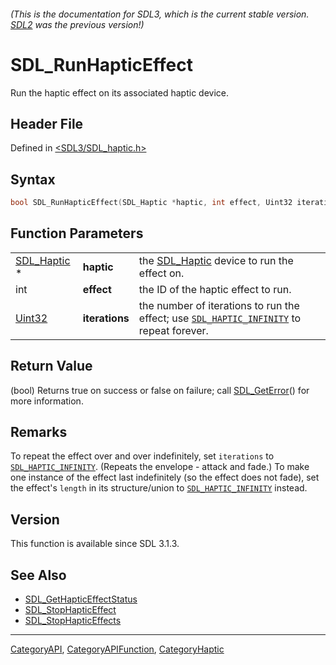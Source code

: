 ###### (This is the documentation for SDL3, which is the current stable version. [SDL2](https://wiki.libsdl.org/SDL2/) was the previous version!)
# SDL_RunHapticEffect

Run the haptic effect on its associated haptic device.

## Header File

Defined in [<SDL3/SDL_haptic.h>](https://github.com/libsdl-org/SDL/blob/main/include/SDL3/SDL_haptic.h)

## Syntax

```c
bool SDL_RunHapticEffect(SDL_Haptic *haptic, int effect, Uint32 iterations);
```

## Function Parameters

|                            |                |                                                                                                                 |
| -------------------------- | -------------- | --------------------------------------------------------------------------------------------------------------- |
| [SDL_Haptic](SDL_Haptic) * | **haptic**     | the [SDL_Haptic](SDL_Haptic) device to run the effect on.                                                       |
| int                        | **effect**     | the ID of the haptic effect to run.                                                                             |
| [Uint32](Uint32)           | **iterations** | the number of iterations to run the effect; use [`SDL_HAPTIC_INFINITY`](SDL_HAPTIC_INFINITY) to repeat forever. |

## Return Value

(bool) Returns true on success or false on failure; call
[SDL_GetError](SDL_GetError)() for more information.

## Remarks

To repeat the effect over and over indefinitely, set `iterations` to
[`SDL_HAPTIC_INFINITY`](SDL_HAPTIC_INFINITY). (Repeats the envelope -
attack and fade.) To make one instance of the effect last indefinitely (so
the effect does not fade), set the effect's `length` in its structure/union
to [`SDL_HAPTIC_INFINITY`](SDL_HAPTIC_INFINITY) instead.

## Version

This function is available since SDL 3.1.3.

## See Also

- [SDL_GetHapticEffectStatus](SDL_GetHapticEffectStatus)
- [SDL_StopHapticEffect](SDL_StopHapticEffect)
- [SDL_StopHapticEffects](SDL_StopHapticEffects)

----
[CategoryAPI](CategoryAPI), [CategoryAPIFunction](CategoryAPIFunction), [CategoryHaptic](CategoryHaptic)

